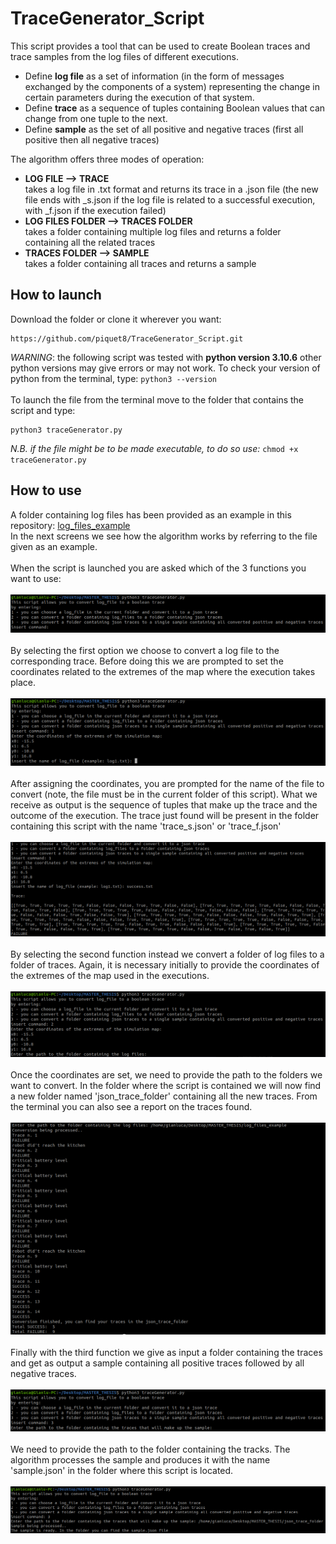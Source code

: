 # TraceGenerator_Script
This script provides a tool that can be used to create Boolean traces and trace samples from the log files of different executions. 
- Define **log file** as a set of information (in the form of messages exchanged by the components of a system) representing the change in certain parameters during the execution of that system. 
- Define **trace** as a sequence of tuples containing Boolean values that can change from one tuple to the next.
- Define **sample** as the set of all positive and negative traces (first all positive then all negative traces)  

The algorithm offers three modes of operation:
- **LOG FILE ⟶ TRACE**\
takes a log file in .txt format and returns its trace in a .json file (the new file ends with _s.json if the log file is related to a successful execution, with _f.json if the execution failed)
- **LOG FILES FOLDER ⟶ TRACES FOLDER**\
takes a folder containing multiple log files and returns a folder containing all the related traces
- **TRACES FOLDER ⟶ SAMPLE**\
takes a folder containing all traces and returns a sample

## How to launch
Download the folder or clone it wherever you want:
```
https://github.com/piquet8/TraceGenerator_Script.git
```
*WARNING*: the following script was tested with **python version 3.10.6** other python versions may give errors or may not work.
To check your version of python from the terminal, type: `python3 --version`
\
\
To launch the file from the terminal move to the folder that contains the script and type:
```
python3 traceGenerator.py 
```
*N.B. if the file might be to be made executable, to do so use:* `chmod +x traceGenerator.py` 

## How to use
A folder containing log files has been provided as an example in this repository: [log_files_example](https://github.com/piquet8/TraceGenerator_Script/tree/main/log_files_example)\
In the next screens we see how the algorithm works by referring to the file given as an example.\
\
When the script is launched you are asked which of the 3 functions you want to use:\
\
![figure1](https://github.com/piquet8/TraceGenerator_Script/blob/main/media/figure1.png)\
\
By selecting the first option we choose to convert a log file to the corresponding trace. Before doing this we are prompted to set the coordinates related to the
extremes of the map where the execution takes place.\
\
![figure2](https://github.com/piquet8/TraceGenerator_Script/blob/main/media/figure2.png)\
\
After assigning the coordinates, you are prompted for the name of the file to convert (note, the file must be in the current folder of this script). What we receive as output is the sequence of tuples that make up the trace and the outcome of the execution. The trace just found will be present in the folder containing this script with the name 'trace_s.json' or 'trace_f.json'\
\
![figure3](https://github.com/piquet8/TraceGenerator_Script/blob/main/media/figure3.png)\
\
By selecting the second function instead we convert a folder of log files to a folder of traces. Again, it is necessary initially to provide the coordinates of the extremes of the map used in the executions.\
\
![figure4](https://github.com/piquet8/TraceGenerator_Script/blob/main/media/figure4.png)\
\
Once the coordinates are set, we need to provide the path to the folders we want to convert. In the folder where the script is contained we will now find a new folder named 'json_trace_folder' containing all the new traces. From the terminal you can also see a report on the traces found. \
\
![figure5](https://github.com/piquet8/TraceGenerator_Script/blob/main/media/figure5.png)\
\
Finally with the third function we give as input a folder containing the traces and get as output a sample containing all positive traces followed by all negative traces. \
\
![figure6](https://github.com/piquet8/TraceGenerator_Script/blob/main/media/figure6.png)\
\
We need to provide the path to the folder containing the tracks. The algorithm processes the sample and produces it with the name 'sample.json' in the folder where this script is located.\
\
![figure7](https://github.com/piquet8/TraceGenerator_Script/blob/main/media/figure7.png)
